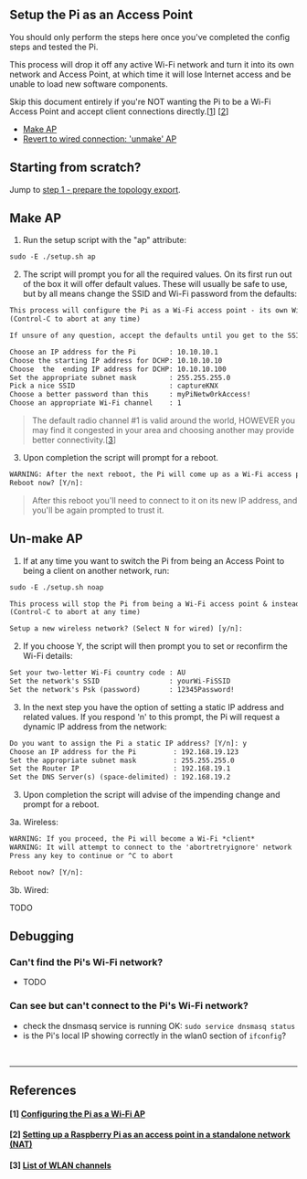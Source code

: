 ## Setup the Pi as an Access Point
You should only perform the steps here once you've completed the config steps and tested the Pi.

This process will drop it off any active Wi-Fi network and turn it into its own network and Access Point, at which time it will lose Internet access and be unable to load new software components.

Skip this document entirely if you're NOT wanting the Pi to be a Wi-Fi Access Point and accept client connections directly.\[[1](#1-configuring-the-pi-as-a-Wi-Fi-ap)\] \[[2](#2-setting-up-a-raspberry-pi-as-an-access-point-in-a-standalone-network-nat)\]


- [Make AP](#make-ap)
- [Revert to wired connection: 'unmake' AP](#unmake-ap)

## Starting from scratch?
Jump to [step 1 - prepare the topology export](/docs/step1-prepare-the-topology-export.md).

## Make AP

1. Run the setup script with the "ap" attribute:
```txt
sudo -E ./setup.sh ap
```

2. The script will prompt you for all the required values. On its first run out of the box it will offer default values. These will usually be safe to use, but by all means change the SSID and Wi-Fi password from the defaults:

```txt
This process will configure the Pi as a Wi-Fi access point - its own Wi-Fi network
(Control-C to abort at any time)

If unsure of any question, accept the defaults until you get to the SSID and password

Choose an IP address for the Pi        : 10.10.10.1
Choose the starting IP address for DCHP: 10.10.10.10
Choose  the  ending IP address for DCHP: 10.10.10.100
Set the appropriate subnet mask        : 255.255.255.0
Pick a nice SSID                       : captureKNX
Choose a better password than this     : myPiNetw0rkAccess!
Choose an appropriate Wi-Fi channel    : 1
```

> The default radio channel #1 is valid around the world, HOWEVER you may find it congested in your area and choosing another may provide better connectivity.\[[3](#3-list-of-wlan-channels)\]

3. Upon completion the script will prompt for a reboot. 

```txt
WARNING: After the next reboot, the Pi will come up as a Wi-Fi access point!
Reboot now? [Y/n]:
```

> After this reboot you'll need to connect to it on its new IP address, and you'll be again prompted to trust it.



## Un-make AP

1. If at any time you want to switch the Pi from being an Access Point to being a client on another network, run:
```txt
sudo -E ./setup.sh noap

This process will stop the Pi from being a Wi-Fi access point & instead connect to a wired or wireless network
(Control-C to abort at any time)

Setup a new wireless network? (Select N for wired) [y/n]:
```

2. If you choose Y, the script will then prompt you to set or reconfirm the Wi-Fi details:
```txt
Set your two-letter Wi-Fi country code : AU
Set the network's SSID                 : yourWi-FiSSID
Set the network's Psk (password)       : 12345Password!
```

3. In the next step you have the option of setting a static IP address and related values. If you respond 'n' to this prompt, the Pi will request a dynamic IP address from the network:
```txt
Do you want to assign the Pi a static IP address? [Y/n]: y
Choose an IP address for the Pi         : 192.168.19.123
Set the appropriate subnet mask         : 255.255.255.0
Set the Router IP                       : 192.168.19.1
Set the DNS Server(s) (space-delimited) : 192.168.19.2
```

3. Upon completion the script will advise of the impending change and prompt for a reboot. 

3a. Wireless:

```txt
WARNING: If you proceed, the Pi will become a Wi-Fi *client*
WARNING: It will attempt to connect to the 'abortretryignore' network
Press any key to continue or ^C to abort

Reboot now? [Y/n]:
```

3b. Wired:

TODO

## Debugging

### Can't find the Pi's Wi-Fi network?
- TODO
### Can see but can't connect to the Pi's Wi-Fi network?
- check the dnsmasq service is running OK: `sudo service dnsmasq status`
- is the Pi's local IP showing correctly in the wlan0 section of `ifconfig`?

<br>
<hr >

## References

#### [1] [Configuring the Pi as a Wi-Fi AP](https://github.com/SurferTim/documentation/blob/6bc583965254fa292a470990c40b145f553f6b34/configuration/wireless/access-point.md)
#### [2] [Setting up a Raspberry Pi as an access point in a standalone network (NAT)](https://www.raspberrypi.org/documentation/configuration/wireless/access-point.md)
#### [3] [List of WLAN channels](https://en.wikipedia.org/wiki/List_of_WLAN_channels#2.4_GHz_(802.11b/g/n/ax))
